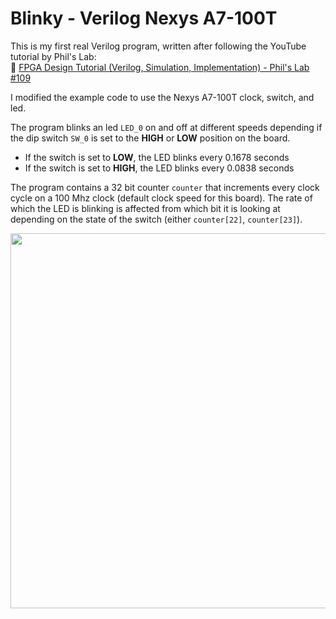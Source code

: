 # Blinky - Verilog Nexys A7-100T

This is my first real Verilog program, written after following the YouTube tutorial by Phil's Lab:  
🔗 [ FPGA Design Tutorial (Verilog, Simulation, Implementation) - Phil's Lab #109 ](https://www.youtube.com/watch?v=msXKWn24TN4)

I modified the example code to use the Nexys A7-100T clock, switch, and led. 

The program blinks an led `LED_0` on and off at different speeds depending if the dip switch `SW_0` is set to the **HIGH** or **LOW** position on the board. 

- If the switch is set to **LOW**, the LED blinks every 0.1678 seconds
- If the switch is set to **HIGH**, the LED blinks every 0.0838 seconds

The program contains a 32 bit counter `counter` that increments every clock cycle on a 100 Mhz clock (default clock speed for this board). The rate of which the LED is blinking is 
affected from which bit it is looking at depending on the state of the switch (either `counter[22]`, `counter[23]`).
  
<p align = "center">
  <img src = "blinky.gif" width = "600">
</p>


